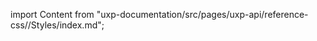 
import Content from "uxp-documentation/src/pages/uxp-api/reference-css//Styles/index.md";

<Content query="product=xd"/>
